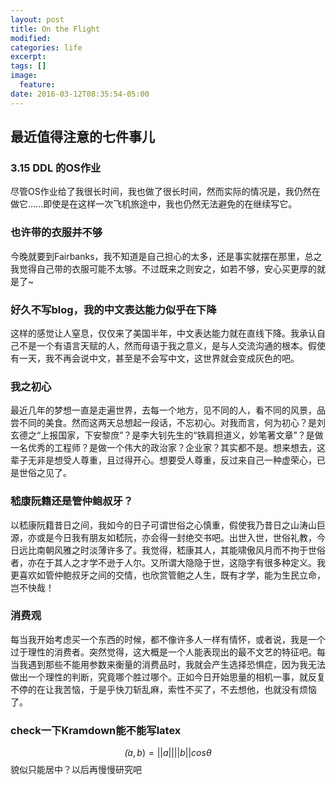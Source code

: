 ```yaml
---
layout: post
title: On the Flight
modified:
categories: life
excerpt:
tags: []
image:
  feature:
date: 2016-03-12T08:35:54-05:00
---
```

## 最近值得注意的七件事儿

### 3.15 DDL 的OS作业
尽管OS作业给了我很长时间，我也做了很长时间，然而实际的情况是，我仍然在做它......即使是在这样一次飞机旅途中，我也仍然无法避免的在继续写它。

### 也许带的衣服并不够
今晚就要到Fairbanks，我不知道是自己担心的太多，还是事实就摆在那里，总之我觉得自己带的衣服可能不太够。不过既来之则安之，如若不够，安心买更厚的就是了~

### 好久不写blog，我的中文表达能力似乎在下降
这样的感觉让人窒息，仅仅来了美国半年，中文表达能力就在直线下降。我承认自己不是一个有语言天赋的人，然而母语于我之意义，是与人交流沟通的根本。假使有一天，我不再会说中文，甚至是不会写中文，这世界就会变成灰色的吧。

### 我之初心
最近几年的梦想一直是走遍世界，去每一个地方，见不同的人，看不同的风景，品尝不同的美食。然而这两天总想起一段话，不忘初心。对我而言，何为初心？是刘玄德之“上报国家，下安黎庶”？是李大钊先生的“铁肩担道义，妙笔著文章”？是做一名优秀的工程师？是做一个伟大的政治家？企业家？其实都不是。想来想去，这辈子无非是想受人尊重，且过得开心。想要受人尊重，反过来自己一种虚荣心，已是世俗之见了。

### 嵇康阮籍还是管仲鲍叔牙？
以嵇康阮籍昔日之间，我如今的日子可谓世俗之心慎重，假使我乃昔日之山涛山巨源，亦或是今日我有朋友如嵇阮，亦会得一封绝交书吧。出世入世，世俗礼教，今日远比南朝风雅之时淡薄许多了。我觉得，嵇康其人，其能啸傲风月而不拘于世俗者，亦在于其人之才学不逊于人尔。又所谓大隐隐于世，这隐字有很多种定义。我更喜欢如管仲鲍叔牙之间的交情，也欣赏管鲍之人生，既有才学，能为生民立命，岂不快哉！

### 消费观
每当我开始考虑买一个东西的时候，都不像许多人一样有情怀，或者说，我是一个过于理性的消费者。突然觉得，这大概是一个人能表现出的最不文艺的特征吧。每当我遇到那些不能用参数来衡量的消费品时，我就会产生选择恐惧症，因为我无法做出一个理性的判断，究竟哪个胜过哪个。正如今日开始思量的相机一事，就反复不停的在让我苦恼，于是乎快刀斩乱麻，索性不买了，不去想他，也就没有烦恼了。

### check一下Kramdown能不能写latex
$$\dot(a,b)=||a||||b||cos\theta$$
貌似只能居中？以后再慢慢研究吧
